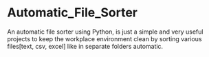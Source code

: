 # Automatic_File_Sorter
An automatic file sorter using Python, is just a simple and very useful projects to keep the workplace environment clean by sorting various files[text, csv, excel] like in separate folders automatic.
